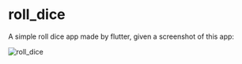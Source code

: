 # roll_dice

A simple roll dice app made by flutter, given a screenshot of this app: 

![roll_dice](https://github.com/user-attachments/assets/c28f5e73-7df6-44a6-8b93-c3e544bfcd6e)

